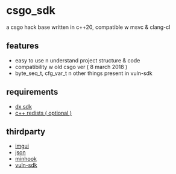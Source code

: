 # csgo_sdk

a csgo hack base written in c++20, compatible w msvc & clang-cl

## features
- easy to use n understand project structure & code
- compatibility w old csgo ver ( 8 march 2018 )
- byte_seq_t, cfg_var_t n other things present in vuln-sdk

## requirements
- [dx sdk](https://www.microsoft.com/en-us/download/details.aspx?id=6812)
- [c++ redists ( optional )](https://support.microsoft.com/en-us/help/2977003/the-latest-supported-visual-c-downloads)

## thirdparty
- [imgui](https://github.com/ocornut/imgui)
- [json](https://github.com/nlohmann/json/)
- [minhook](https://github.com/TsudaKageyu/minhook)
- [vuln-sdk](https://github.com/vulnerable-development/sdk/)